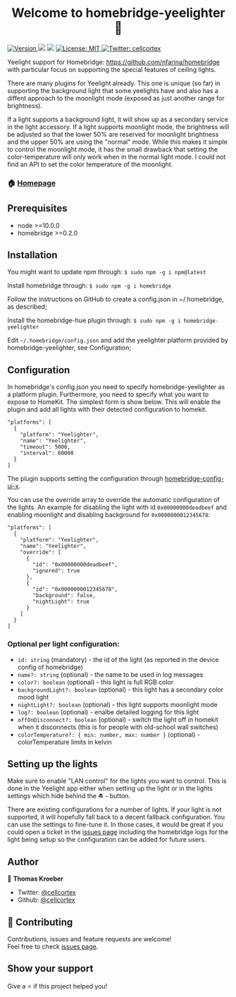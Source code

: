<h1 align="center">Welcome to homebridge-yeelighter 👋</h1>
<p>
  <a href="https://www.npmjs.com/package/homebridge-yeelighter" target="_blank">
    <img alt="Version" src="https://img.shields.io/npm/v/homebridge-yeelighter.svg">
  </a>
  <img src="https://img.shields.io/badge/node-%3E%3D10.0.0-blue.svg" />
  <img src="https://img.shields.io/badge/homebridge-%3E%3D0.2.0-blue.svg" />
  <a href="#" target="_blank">
    <img alt="License: MIT" src="https://img.shields.io/badge/License-MIT-yellow.svg" />
  </a>
  <a href="https://twitter.com/cellcortex" target="_blank">
    <img alt="Twitter: cellcortex" src="https://img.shields.io/twitter/follow/cellcortex.svg?style=social" />
  </a>
</p>

Yeelight support for Homebridge: https://github.com/nfarina/homebridge with particular focus on supporting the special features of ceiling lights.

There are many plugins for Yeelight already. This one is unique (so far) in supporting the
background light that some yeelights have and also has a diffent approach to the moonlight mode (exposed as just another range for brightness).

If a light supports a background light, it will show up as a secondary service in the light accessory. If a light supports moonlight mode, the brightness will be adjusted so that the lower 50% are reserved for moonlight brightness and the upper 50% are using the "normal" mode. While this makes it simple to control the moonlight mode, it has the small drawback that setting the color-temperature will only work when in the normal light mode. I could not find an API to set the color temperature of the moonlight.

### 🏠 [Homepage](https://github.com/cellcortex/homebridge-yeelighter)

## Prerequisites

- node >=10.0.0
- homebridge >=0.2.0

## Installation

You might want to update npm through: `$ sudo npm -g i npm@latest`

Install homebridge through: `$ sudo npm -g i homebridge`

Follow the instructions on GitHub to create a config.json in ~/.homebridge, as described;

Install the homebridge-hue plugin through: `$ sudo npm -g i homebridge-yeelighter`

Edit `~/.homebridge/config.json` and add the yeelighter platform provided by homebridge-yeelighter, see Configuration;

## Configuration

In homebridge's config.json you need to specify homebridge-yeelighter as a platform plugin. Furthermore, you need to specify what you want to expose to HomeKit. The simplest form is show below. This will enable the plugin and add all lights with their detected configuration to homekit.

```
"platforms": [
  {
    "platform": "Yeelighter",
    "name": "Yeelighter",
    "timeout": 5000,
    "interval": 60000
  }
]
```

The plugin supports setting the configuration through [homebridge-config-ui-x](https://github.com/oznu/homebridge-config-ui-x).

You can use the override array to override the automatic configuration of the lights. An example for disabling the light with id `0x00000000deadbeef` and enabling moonlight and disabling background for `0x0000000012345678`:

```
"platforms": [
  {
    "platform": "Yeelighter",
    "name": "Yeelighter",
    "override": [
      {
        "id": "0x00000000deadbeef",
        "ignored": true
      },
      {
        "id": "0x0000000012345678",
        "background": false,
        "nightLight": true
      }
    ]
  }
]
```

### Optional per light configuration:

- `id: string` (mandatory) - the id of the light (as reported in the device config of homebridge)
- `name?: string` (optional) - the name to be used in log messages
- `color?: boolean` (optional) - this light is full RGB color
- `backgroundLight?: boolean` (optional) - this light has a secondary color mood light
- `nightLight?: boolean` (optional) - this light supports moonlight mode
- `log?: boolean` (optional) - enalbe detailed logging for this light
- `offOnDisconnect?: boolean` (optional) - switch the light off in homekit when it disconnects (this is for people with old-school wall switches)
- `colorTemperature?: { min: number, max: number }` (optional) - colorTemperature limits in kelvin

## Setting up the lights

Make sure to enable "LAN control" for the lights you want to control. This is done in the Yeelight app either when setting up the light or in the lights settings which hide behind the ⏏ - button.

There are existing configurations for a number of lights. If your light is not supported, it will
hopefully fall back to a decent fallback configuration. You can use the settings to fine-tune it. In those cases, it would be great if you could open a ticket in the [issues page](http://github.com/cellcortex/homebridge-yeelighter/issues) including the homebridge logs for the light being setup so
the configuration can be added for future users.

## Author

👤 **Thomas Kroeber**

- Twitter: [@cellcortex](https://twitter.com/cellcortex)
- Github: [@cellcortex](https://github.com/cellcortex)

## 🤝 Contributing

Contributions, issues and feature requests are welcome!<br />Feel free to check [issues page](http://github.com/cellcortex/homebridge-yeelighter/issues).

## Show your support

Give a ⭐️ if this project helped you!
